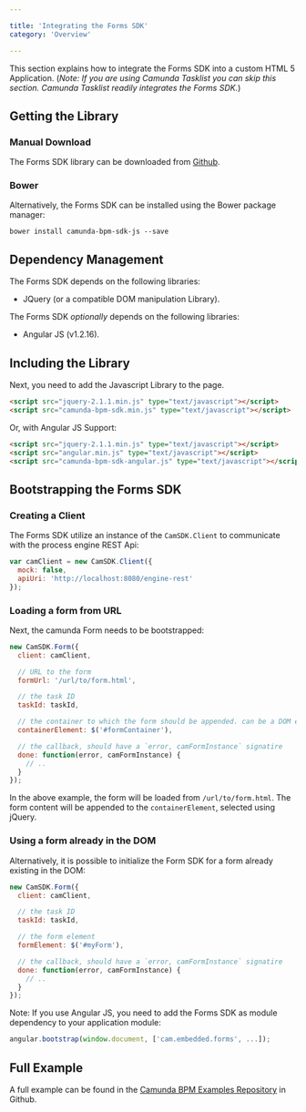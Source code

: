 ```yaml
---

title: 'Integrating the Forms SDK'
category: 'Overview'

---
```


This section explains how to integrate the Forms SDK into a custom HTML 5 Application. (*Note: If
you are using Camunda Tasklist you can skip this section. Camunda Tasklist readily integrates the
Forms SDK.*)

## Getting the Library

### Manual Download

The Forms SDK library can be downloaded from
[Github](https://github.com/camunda/bower-camunda-bpm-sdk-js/releases).

### Bower

Alternatively, the Forms SDK can be installed using the Bower package manager:

```
bower install camunda-bpm-sdk-js --save
```

## Dependency Management

The Forms SDK depends on the following libraries:

* JQuery (or a compatible DOM manipulation Library).

The Forms SDK *optionally* depends on the following libraries:

* Angular JS (v1.2.16).

## Including the Library

Next, you need to add the Javascript Library to the page.

```html
<script src="jquery-2.1.1.min.js" type="text/javascript"></script>
<script src="camunda-bpm-sdk.min.js" type="text/javascript"></script>
```

Or, with Angular JS Support:

```html
<script src="jquery-2.1.1.min.js" type="text/javascript"></script>
<script src="angular.min.js" type="text/javascript"></script>
<script src="camunda-bpm-sdk-angular.js" type="text/javascript"></script>
```

## Bootstrapping the Forms SDK

### Creating a Client

The Forms SDK utilize an instance of the `CamSDK.Client` to communicate with the process engine REST
Api:

```javascript
var camClient = new CamSDK.Client({
  mock: false,
  apiUri: 'http://localhost:8080/engine-rest'
});
```

### Loading a form from URL

Next, the camunda Form needs to be bootstrapped:

```javascript
new CamSDK.Form({
  client: camClient,

  // URL to the form
  formUrl: '/url/to/form.html',

  // the task ID
  taskId: taskId,

  // the container to which the form should be appended. can be a DOM element or a jQuery object
  containerElement: $('#formContainer'),

  // the callback, should have a `error, camFormInstance` signatire
  done: function(error, camFormInstance) {
    // ..
  }
});
```

In the above example, the form will be loaded from `/url/to/form.html`. The form content will be
appended to the `containerElement`, selected using jQuery.

### Using a form already in the DOM

Alternatively, it is possible to initialize the Form SDK for a form already existing in the DOM:

```javascript
new CamSDK.Form({
  client: camClient,

  // the task ID
  taskId: taskId,

  // the form element
  formElement: $('#myForm'),

  // the callback, should have a `error, camFormInstance` signatire
  done: function(error, camFormInstance) {
    // ..
  }
});
```
Note: If you use Angular JS, you need to add the Forms SDK as module dependency to your application
module:


```javascript
angular.bootstrap(window.document, ['cam.embedded.forms', ...]);
```

## Full Example

A full example can be found in the [Camunda BPM Examples Repository][example] in Github.

[example]: https://github.com/camunda/camunda-bpm-examples/tree/master/usertask/task-form-standalone

